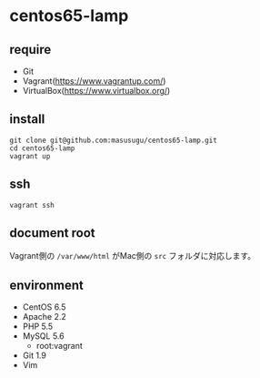 centos65-lamp
=============

## require
* Git
* Vagrant(https://www.vagrantup.com/)
* VirtualBox(https://www.virtualbox.org/)

## install
`` git clone git@github.com:masusugu/centos65-lamp.git ``  
`` cd centos65-lamp ``  
`` vagrant up ``  

## ssh
`` vagrant ssh ``

## document root
Vagrant側の `` /var/www/html `` がMac側の `` src `` フォルダに対応します。

## environment
* CentOS 6.5
* Apache 2.2
* PHP 5.5
* MySQL 5.6
  * root:vagrant
* Git 1.9
* Vim
